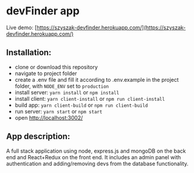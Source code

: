 # devFinder app

Live demo: [https://szyszak-devfinder.herokuapp.com/](https://szyszak-devfinder.herokuapp.com/)

## Installation:

- clone or download this repository
- navigate to project folder
- create a .env file and fill it according to .env.example in the project folder, with `NODE_ENV` set to `production`
- install server: `yarn install` or `npm install`
- install client: `yarn client-install` or `npm run client-install`
- build app: `yarn client-build` or `npm run client-build`
- run server: `yarn start` or `npm start`
- open [http://localhost:3002/](http://localhost:3000/)

## App description:

A full stack application using node, express.js and mongoDB on the back end and React+Redux on the front end. It includes an admin panel with authentication and adding/removing devs from the database functionality.
